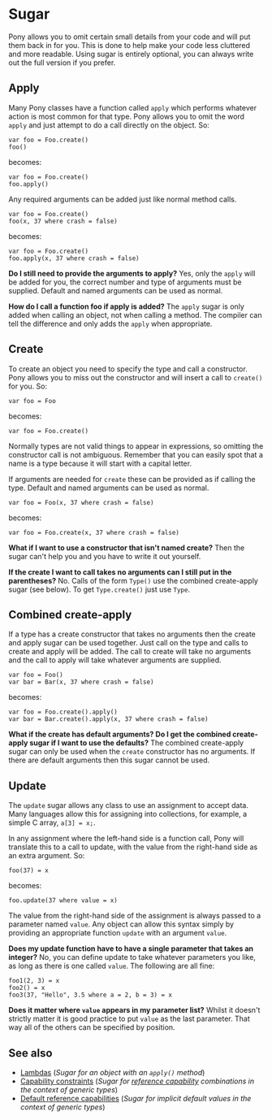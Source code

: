 # Sugar

Pony allows you to omit certain small details from your code and will put them back in for you. This is done to help make your code less cluttered and more readable. Using sugar is entirely optional, you can always write out the full version if you prefer.

## Apply

Many Pony classes have a function called `apply` which performs whatever action is most common for that type. Pony allows you to omit the word `apply` and just attempt to do a call directly on the object. So:

```pony
var foo = Foo.create()
foo()
```

becomes:

```pony
var foo = Foo.create()
foo.apply()
```

Any required arguments can be added just like normal method calls.

```pony
var foo = Foo.create()
foo(x, 37 where crash = false)
```

becomes:

```pony
var foo = Foo.create()
foo.apply(x, 37 where crash = false)
```

__Do I still need to provide the arguments to apply?__ Yes, only the `apply` will be added for you, the correct number and type of arguments must be supplied. Default and named arguments can be used as normal.

__How do I call a function foo if apply is added?__ The `apply` sugar is only added when calling an object, not when calling a method. The compiler can tell the difference and only adds the `apply` when appropriate.

## Create

To create an object you need to specify the type and call a constructor. Pony allows you to miss out the constructor and will insert a call to `create()` for you. So:

```pony
var foo = Foo
```

becomes:

```pony
var foo = Foo.create()
```

Normally types are not valid things to appear in expressions, so omitting the constructor call is not ambiguous. Remember that you can easily spot that a name is a type because it will start with a capital letter.

If arguments are needed for `create` these can be provided as if calling the type. Default and named arguments can be used as normal.

```pony
var foo = Foo(x, 37 where crash = false)
```

becomes:

```pony
var foo = Foo.create(x, 37 where crash = false)
```

__What if I want to use a constructor that isn't named create?__ Then the sugar can't help you and you have to write it out yourself.

__If the create I want to call takes no arguments can I still put in the parentheses?__ No. Calls of the form `Type()` use the combined create-apply sugar (see below). To get `Type.create()` just use `Type`.

## Combined create-apply

If a type has a create constructor that takes no arguments then the create and apply sugar can be used together. Just call on the type and calls to create and apply will be added. The call to create will take no arguments and the call to apply will take whatever arguments are supplied.

```pony
var foo = Foo()
var bar = Bar(x, 37 where crash = false)
```

becomes:

```pony
var foo = Foo.create().apply()
var bar = Bar.create().apply(x, 37 where crash = false)
```

__What if the create has default arguments? Do I get the combined create-apply sugar if I want to use the defaults?__ The combined create-apply sugar can only be used when the `create` constructor has no arguments. If there are default arguments then this sugar cannot be used.

## Update

The `update` sugar allows any class to use an assignment to accept data. Many languages allow this for assigning into collections, for example, a simple C array, `a[3] = x;`.

In any assignment where the left-hand side is a function call, Pony will translate this to a call to update, with the value from the right-hand side as an extra argument. So:

```pony
foo(37) = x
```

becomes:

```pony
foo.update(37 where value = x)
```

The value from the right-hand side of the assignment is always passed to a parameter named `value`. Any object can allow this syntax simply by providing an appropriate function `update` with an argument `value`.

__Does my update function have to have a single parameter that takes an integer?__ No, you can define update to take whatever parameters you like, as long as there is one called `value`. The following are all fine:

```pony
foo1(2, 3) = x
foo2() = x
foo3(37, "Hello", 3.5 where a = 2, b = 3) = x
```

__Does it matter where `value` appears in my parameter list?__ Whilst it doesn't strictly matter it is good practice to put `value` as the last parameter. That way all of the others can be specified by position.

## See also

* [Lambdas](/expressions/object-literals.md#lambdas) (_Sugar for an object with an `apply()` method_)
* [Capability constraints](/generics/generic-constraints.md) (_Sugar for [reference capability](/reference-capabilities/index.md) combinations in the context of generic types_)
* [Default reference capabilities](/generics/generics-and-reference-capabilities.md) (_Sugar for implicit default values in the context of generic types_)
